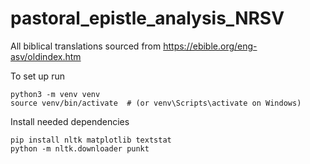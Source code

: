 # pastoral_epistle_analysis_NRSV
All biblical translations sourced from https://ebible.org/eng-asv/oldindex.htm

To set up run
```shell
python3 -m venv venv
source venv/bin/activate  # (or venv\Scripts\activate on Windows)
```

Install needed dependencies
```shell
pip install nltk matplotlib textstat
python -m nltk.downloader punkt
```